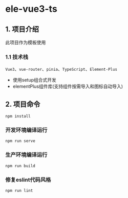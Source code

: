 # ele-vue3-ts
## 1. 项目介绍

此项目作为模板使用

### 1.1 技术栈

`Vue3`、`vue-router`、`pinia`、`TypeScript`、`Element-Plus`

- 使用setup组合式开发
- elementPlus组件库(支持组件按需导入和图标自动导入)



## 2. 项目命令
```
npm install
```

### 开发环境编译运行
```
npm run serve
```

### 生产环境编译运行
```
npm run build
```

### 修复eslint代码风格
```
npm run lint
```

